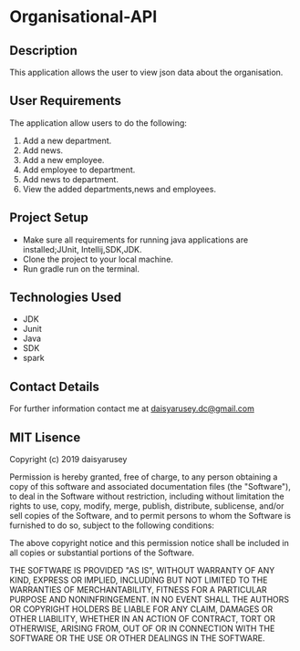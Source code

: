 # Organisational-API

## Description
This application allows the user to view json data about the organisation.

## User Requirements
The application allow users to do the following:
1. Add a new department.
2. Add news.
3. Add a new employee.
4. Add employee to department.
5. Add news to department.
6. View the added departments,news and employees.



## Project Setup
* Make sure all requirements for running java applications are installed;JUnit, Intellij,SDK,JDK.
* Clone the project to your local machine.
* Run gradle run on the terminal.
 
 
 
## Technologies Used

* JDK 
* Junit
* Java
* SDK
* spark



## Contact Details
For further information contact me at daisyarusey.dc@gmail.com



## MIT Lisence
Copyright (c) 2019 daisyarusey

Permission is hereby granted, free of charge, to any person obtaining a copy
of this software and associated documentation files (the "Software"), to deal
in the Software without restriction, including without limitation the rights
to use, copy, modify, merge, publish, distribute, sublicense, and/or sell
copies of the Software, and to permit persons to whom the Software is
furnished to do so, subject to the following conditions:

The above copyright notice and this permission notice shall be included in all
copies or substantial portions of the Software.

THE SOFTWARE IS PROVIDED "AS IS", WITHOUT WARRANTY OF ANY KIND, EXPRESS OR
IMPLIED, INCLUDING BUT NOT LIMITED TO THE WARRANTIES OF MERCHANTABILITY,
FITNESS FOR A PARTICULAR PURPOSE AND NONINFRINGEMENT. IN NO EVENT SHALL THE
AUTHORS OR COPYRIGHT HOLDERS BE LIABLE FOR ANY CLAIM, DAMAGES OR OTHER
LIABILITY, WHETHER IN AN ACTION OF CONTRACT, TORT OR OTHERWISE, ARISING FROM,
OUT OF OR IN CONNECTION WITH THE SOFTWARE OR THE USE OR OTHER DEALINGS IN THE
SOFTWARE.
